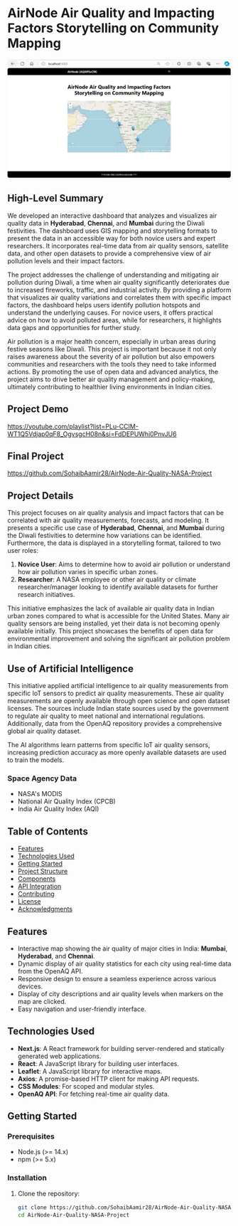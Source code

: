 # AirNode Air Quality and Impacting Factors Storytelling on Community Mapping

![AirNode Logo](./public/logo.png) <!-- Update the logo path if available -->

## High-Level Summary
We developed an interactive dashboard that analyzes and visualizes air quality data in **Hyderabad**, **Chennai**, and **Mumbai** during the Diwali festivities. The dashboard uses GIS mapping and storytelling formats to present the data in an accessible way for both novice users and expert researchers. It incorporates real-time data from air quality sensors, satellite data, and other open datasets to provide a comprehensive view of air pollution levels and their impact factors.

The project addresses the challenge of understanding and mitigating air pollution during Diwali, a time when air quality significantly deteriorates due to increased fireworks, traffic, and industrial activity. By providing a platform that visualizes air quality variations and correlates them with specific impact factors, the dashboard helps users identify pollution hotspots and understand the underlying causes. For novice users, it offers practical advice on how to avoid polluted areas, while for researchers, it highlights data gaps and opportunities for further study.

Air pollution is a major health concern, especially in urban areas during festive seasons like Diwali. This project is important because it not only raises awareness about the severity of air pollution but also empowers communities and researchers with the tools they need to take informed actions. By promoting the use of open data and advanced analytics, the project aims to drive better air quality management and policy-making, ultimately contributing to healthier living environments in Indian cities.

## Project Demo
https://youtube.com/playlist?list=PLu-CCIM-WT1Q5Vdjap0qF8_OgvsgcH08n&si=FdDEPUWhi0PnvJU6

## Final Project
https://github.com/SohaibAamir28/AirNode-Air-Quality-NASA-Project

## Project Details
This project focuses on air quality analysis and impact factors that can be correlated with air quality measurements, forecasts, and modeling. It presents a specific use case of **Hyderabad**, **Chennai**, and **Mumbai** during the Diwali festivities to determine how variations can be identified. Furthermore, the data is displayed in a storytelling format, tailored to two user roles:
1. **Novice User**: Aims to determine how to avoid air pollution or understand how air pollution varies in specific urban zones.
2. **Researcher**: A NASA employee or other air quality or climate researcher/manager looking to identify available datasets for further research initiatives.

This initiative emphasizes the lack of available air quality data in Indian urban zones compared to what is accessible for the United States. Many air quality sensors are being installed, yet their data is not becoming openly available initially. This project showcases the benefits of open data for environmental improvement and solving the significant air pollution problem in Indian cities.

## Use of Artificial Intelligence
This initiative applied artificial intelligence to air quality measurements from specific IoT sensors to predict air quality measurements. These air quality measurements are openly available through open science and open dataset licenses. The sources include Indian state sources used by the government to regulate air quality to meet national and international regulations. Additionally, data from the OpenAQ repository provides a comprehensive global air quality dataset.

The AI algorithms learn patterns from specific IoT air quality sensors, increasing prediction accuracy as more openly available datasets are used to train the models.

### Space Agency Data
- NASA's MODIS
- National Air Quality Index (CPCB)
- India Air Quality Index (AQI)

## Table of Contents
- [Features](#features)
- [Technologies Used](#technologies-used)
- [Getting Started](#getting-started)
- [Project Structure](#project-structure)
- [Components](#components)
- [API Integration](#api-integration)
- [Contributing](#contributing)
- [License](#license)
- [Acknowledgments](#acknowledgments)

## Features
- Interactive map showing the air quality of major cities in India: **Mumbai**, **Hyderabad**, and **Chennai**.
- Dynamic display of air quality statistics for each city using real-time data from the OpenAQ API.
- Responsive design to ensure a seamless experience across various devices.
- Display of city descriptions and air quality levels when markers on the map are clicked.
- Easy navigation and user-friendly interface.

## Technologies Used
- **Next.js**: A React framework for building server-rendered and statically generated web applications.
- **React**: A JavaScript library for building user interfaces.
- **Leaflet**: A JavaScript library for interactive maps.
- **Axios**: A promise-based HTTP client for making API requests.
- **CSS Modules**: For scoped and modular styles.
- **OpenAQ API**: For fetching real-time air quality data.

## Getting Started

### Prerequisites
- Node.js (>= 14.x)
- npm (>= 5.x)

### Installation
1. Clone the repository:
   ```bash
   git clone https://github.com/SohaibAamir28/AirNode-Air-Quality-NASA-Project.git
   cd AirNode-Air-Quality-NASA-Project
